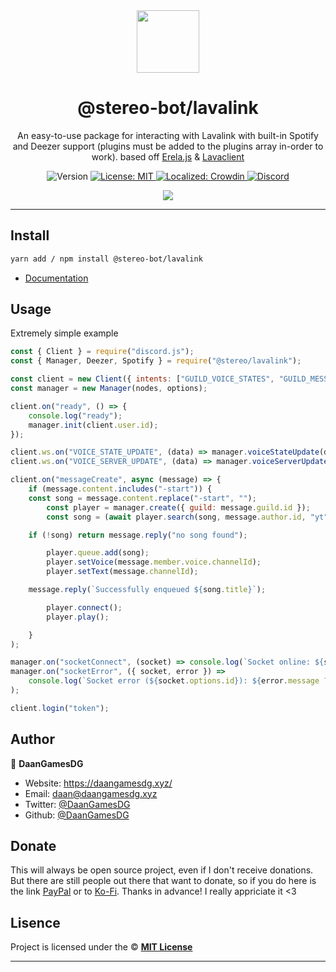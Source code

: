 <div align="center">
  <img src="https://cdn.stereo-bot.xyz/branding/logo.png" width="100px" />
  <h1 align="center">@stereo-bot/lavalink</h1>
  
  An easy-to-use package for interacting with Lavalink with built-in Spotify and Deezer support (plugins must be added to the plugins array in-order to work). based off [Erela.js](https://github.com/MenuDocs/erela.js) & [Lavaclient](https://github.com/lavaclient)
  
  <p align="center">
    <img alt="Version" src="https://img.shields.io/badge/version-5.1.0-blue.svg" />
    <a href="/LICENSE" target="_blank">
      <img alt="License: MIT" src="https://img.shields.io/badge/License-MIT-yellow.svg" />
    </a>
    <a href="https://translate.stereo-bot.xyz/project/stereo" target="_blank">
      <img alt="Localized: Crowdin" src="https://badges.crowdin.net/stereo/localized.svg" />
    </a>
      <a href="https://stereo-bot.xyz/discord" target="_blank">
      <img alt="Discord" src="https://img.shields.io/badge/-Discord-5865F2?logo=discord&logoColor=fff" />
    </a>
  </p>

  <a href="https://stereo-bot.xyz/discord" target="_blank">
    <img src="https://discord.com/api/guilds/743145077206941747/embed.png?style=banner2" />
  </a>
</div>

---

## Install

```sh
yarn add / npm install @stereo-bot/lavalink
```

- [Documentation](https://lavalink.stereo-bot.xyz)

## Usage

Extremely simple example

```js
const { Client } = require("discord.js");
const { Manager, Deezer, Spotify } = require("@stereo/lavalink");

const client = new Client({ intents: ["GUILD_VOICE_STATES", "GUILD_MESSAGES", "GUILDS"] });
const manager = new Manager(nodes, options);

client.on("ready", () => {
	console.log("ready");
	manager.init(client.user.id);
});

client.ws.on("VOICE_STATE_UPDATE", (data) => manager.voiceStateUpdate(data));
client.ws.on("VOICE_SERVER_UPDATE", (data) => manager.voiceServerUpdate(data));

client.on("messageCreate", async (message) => {
	if (message.content.includes("-start")) {
    const song = message.content.replace("-start", "");
		const player = manager.create({ guild: message.guild.id });
		const song = (await player.search(song, message.author.id, "yt")).tracks[0];

    if (!song) return message.reply("no song found");

		player.queue.add(song);
		player.setVoice(message.member.voice.channelId);
		player.setText(message.channelId);

    message.reply(`Successfully enqueued ${song.title}`);

		player.connect();
		player.play();

	}
);

manager.on("socketConnect", (socket) => console.log(`Socket online: ${socket.options.id}`));
manager.on("socketError", ({ socket, error }) =>
	console.log(`Socket error (${socket.options.id}): ${error.message ?? error.stack}`)
);

client.login("token");
```

## Author

👤 **DaanGamesDG**

- Website: https://daangamesdg.xyz/
- Email: <daan@daangamesdg.xyz>
- Twitter: [@DaanGamesDG](https://twitter.com/DaanGamesDG)
- Github: [@DaanGamesDG](https://github.com/DaanGamesDG)

## Donate

This will always be open source project, even if I don't receive donations. But there are still people out there that want to donate, so if you do here is the link [PayPal](https://paypal.me/daangamesdg) or to [Ko-Fi](https://daangamesdg.xyz/kofi). Thanks in advance! I really appriciate it <3

## Lisence

Project is licensed under the © [**MIT License**](/LICENSE)

---
